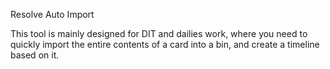 Resolve Auto Import

This tool is mainly designed for DIT and dailies work, where you need to quickly import the entire contents of a card into a bin, and create a timeline based on it.
